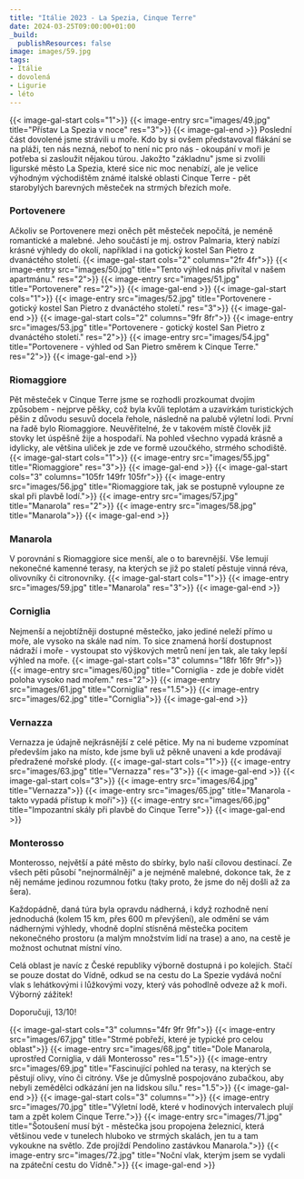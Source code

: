 ```yaml
---
title: "Itálie 2023 - La Spezia, Cinque Terre"
date: 2024-03-25T09:00:00+01:00
_build:
  publishResources: false
image: images/59.jpg
tags:
- Itálie
- dovolená
- Ligurie
- léto
---
```


{{< image-gal-start cols="1">}}
{{< image-entry src="images/49.jpg" title="Přístav La Spezia v noce" res="3">}}
{{< image-gal-end >}}
Poslední část dovolené jsme strávili u moře. Kdo by si ovšem představoval flákání se na pláži, ten nás nezná, neboť to není nic pro nás - okoupání v moři je potřeba si zasloužit nějakou túrou. Jakožto "základnu" jsme si zvolili ligurské město La Spezia, které sice nic moc nenabízí, ale je velice výhodným východištěm známé italské oblasti Cinque Terre - pět starobylých barevných městeček na strmých březích moře.

### Portovenere
Ačkoliv se Portovenere mezi oněch pět městeček nepočítá, je neméně romantické a malebné. Jeho součástí je mj. ostrov Palmaria, který nabízí krásné výhledy do okolí, například i na gotický kostel San Pietro z dvanáctého století.
{{< image-gal-start cols="2" columns="2fr 4fr">}}
{{< image-entry src="images/50.jpg" title="Tento výhled nás přivítal v našem apartmánu." res="2">}}
{{< image-entry src="images/51.jpg" title="Portovenere" res="2">}}
{{< image-gal-end >}}
{{< image-gal-start cols="1">}}
{{< image-entry src="images/52.jpg" title="Portovenere - gotický kostel San Pietro z dvanáctého století." res="3">}}
{{< image-gal-end >}}
{{< image-gal-start cols="2" columns="9fr 8fr">}}
{{< image-entry src="images/53.jpg" title="Portovenere - gotický kostel San Pietro z dvanáctého století." res="2">}}
{{< image-entry src="images/54.jpg" title="Portovenere - výhled od San Pietro směrem k Cinque Terre." res="2">}}
{{< image-gal-end >}}

### Riomaggiore
Pět městeček v Cinque Terre jsme se rozhodli prozkoumat dvojím způsobem - nejprve pěšky, což byla kvůli teplotám a uzavírkám turistických pěšin z důvodu sesuvů docela řehole, následně na palubě výletní lodi. První na řadě bylo Riomaggiore. Neuvěřitelné, že v takovém místě člověk již stovky let úspěšně žije a hospodaří. Na pohled všechno vypadá krásně a idylicky, ale většina uliček je zde ve formě uzoučkého, strmého schodiště.
{{< image-gal-start cols="1">}}
{{< image-entry src="images/55.jpg" title="Riomaggiore" res="3">}}
{{< image-gal-end >}}
{{< image-gal-start cols="3" columns="105fr 149fr 105fr">}}
{{< image-entry src="images/56.jpg" title="Riomaggiore tak, jak se postupně vyloupne ze skal při plavbě lodí.">}}
{{< image-entry src="images/57.jpg" title="Manarola" res="2">}}
{{< image-entry src="images/58.jpg" title="Manarola">}}
{{< image-gal-end >}}

### Manarola
V porovnání s Riomaggiore sice menší, ale o to barevnější. Vše lemují nekonečné kamenné terasy, na kterých se již po staletí pěstuje vinná réva, olivovníky či citronovníky.
{{< image-gal-start cols="1">}}
{{< image-entry src="images/59.jpg" title="Manarola" res="3">}}
{{< image-gal-end >}}

### Corniglia
Nejmenší a nejobtížněji dostupné městečko, jako jediné neleží přímo u moře, ale vysoko na skále nad ním. To sice znamená horší dostupnost nádraží i moře - vystoupat sto výškových metrů není jen tak, ale taky lepší výhled na moře.
{{< image-gal-start cols="3" columns="18fr 16fr 9fr">}}
{{< image-entry src="images/60.jpg" title="Corniglia - zde je dobře vidět poloha vysoko nad mořem." res="2">}}
{{< image-entry src="images/61.jpg" title="Corniglia" res="1.5">}}
{{< image-entry src="images/62.jpg" title="Corniglia">}}
{{< image-gal-end >}}

### Vernazza
Vernazza je údajně nejkrásnější z celé pětice. My na ni budeme vzpomínat především jako na místo, kde jsme byli už pěkně unaveni a kde prodávají předražené mořské plody.
{{< image-gal-start cols="1">}}
{{< image-entry src="images/63.jpg" title="Vernazza" res="3">}}
{{< image-gal-end >}}
{{< image-gal-start cols="3">}}
{{< image-entry src="images/64.jpg" title="Vernazza">}}
{{< image-entry src="images/65.jpg" title="Manarola - takto vypadá přístup k moři">}}
{{< image-entry src="images/66.jpg" title="Impozantní skály při plavbě do Cinque Terre">}}
{{< image-gal-end >}}

### Monterosso
Monterosso, největší a páté město do sbírky, bylo naší cílovou destinací. Ze všech pěti působí "nejnormálněji" a je nejméně malebné, dokonce tak, že z něj nemáme jedinou rozumnou fotku (taky proto, že jsme do něj došli až za šera).

Každopádně, daná túra byla opravdu nádherná, i když rozhodně není jednoduchá (kolem 15 km, přes 600 m převýšení), ale odmění se vám nádhernými výhledy, vhodně doplní stísněná městečka pocitem nekonečného prostoru (a malým množstvím lidí na trase) a ano, na cestě je možnost ochutnat místní víno.

Celá oblast je navíc z České republiky výborně dostupná i po kolejích. Stačí se pouze dostat do Vídně, odkud se na cestu do La Spezie vydává noční vlak s lehátkovými i lůžkovými vozy, který vás pohodlně odveze až k moři. Výborný zážitek!

Doporučuji, 13/10!

{{< image-gal-start cols="3" columns="4fr 9fr 9fr">}}
{{< image-entry src="images/67.jpg" title="Strmé pobřeží, které je typické pro celou oblast">}}
{{< image-entry src="images/68.jpg" title="Dole Manarola, uprostřed Corniglia, v dáli Monterosso" res="1.5">}}
{{< image-entry src="images/69.jpg" title="Fascinující pohled na terasy, na kterých se pěstují olivy, víno či citróny. Vše je důmyslně pospojováno zubačkou, aby nebyli zemědělci odkázání jen na lidskou sílu." res="1.5">}}
{{< image-gal-end >}}
{{< image-gal-start cols="3" columns="">}}
{{< image-entry src="images/70.jpg" title="Výletní lodě, které v hodinových intervalech plují tam a zpět kolem Cinque Terre.">}}
{{< image-entry src="images/71.jpg" title="Šotoušení musí být - městečka jsou propojena železnicí, která většinou vede v tunelech hluboko ve strmých skalách, jen tu a tam vykoukne na světlo. Zde projíždí Pendolino zastávkou Manarola.">}}
{{< image-entry src="images/72.jpg" title="Noční vlak, kterým jsem se vydali na zpáteční cestu do Vídně.">}}
{{< image-gal-end >}}

